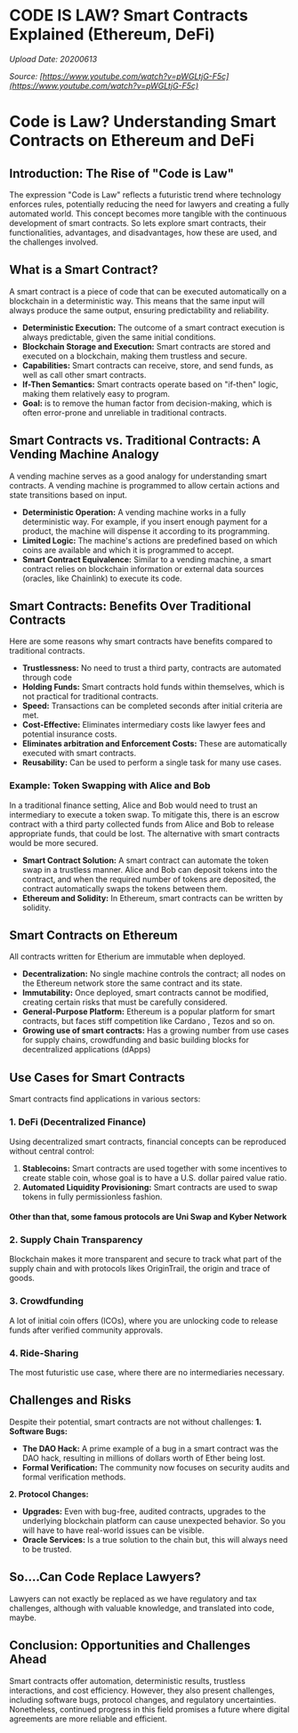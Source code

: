 # CODE IS LAW? Smart Contracts Explained (Ethereum, DeFi)

*Upload Date: 20200613*

*Source: [https://www.youtube.com/watch?v=pWGLtjG-F5c](https://www.youtube.com/watch?v=pWGLtjG-F5c)*

# Code is Law? Understanding Smart Contracts on Ethereum and DeFi

## Introduction: The Rise of "Code is Law"

The expression "Code is Law" reflects a futuristic trend where technology enforces rules, potentially reducing the need for lawyers and creating a fully automated world. This concept becomes more tangible with the continuous development of smart contracts. So lets explore smart contracts, their functionalities, advantages, and disadvantages, how these are used, and the challenges involved.

## What is a Smart Contract?

A smart contract is a piece of code that can be executed automatically on a blockchain in a deterministic way. This means that the same input will always produce the same output, ensuring predictability and reliability.

*   **Deterministic Execution:**  The outcome of a smart contract execution is always predictable, given the same initial conditions.
*   **Blockchain Storage and Execution:** Smart contracts are stored and executed on a blockchain, making them trustless and secure.
*   **Capabilities:** Smart contracts can receive, store, and send funds, as well as call other smart contracts.
*   **If-Then Semantics:** Smart contracts operate based on "if-then" logic, making them relatively easy to program.
*   **Goal:** is to remove the human factor from decision-making, which is often error-prone and unreliable in traditional contracts.

## Smart Contracts vs. Traditional Contracts: A Vending Machine Analogy

A vending machine serves as a good analogy for understanding smart contracts. A vending machine is programmed to allow certain actions and state transitions based on input.

*   **Deterministic Operation:**  A vending machine works in a fully deterministic way. For example, if you insert enough payment for a product, the machine will dispense it according to its programming.
*   **Limited Logic:** The machine's actions are predefined based on which coins are available and which it is programmed to accept.
*   **Smart Contract Equivalence:**  Similar to a vending machine, a smart contract relies on blockchain information or external data sources (oracles, like Chainlink) to execute its code.

## Smart Contracts: Benefits Over Traditional Contracts
Here are some reasons why smart contracts have benefits compared to traditional contracts.

*   **Trustlessness:** No need to trust a third party, contracts are automated through code
*   **Holding Funds:** Smart contracts hold funds within themselves, which is not practical for traditional contracts.
*   **Speed:** Transactions can be completed seconds after initial criteria are met.
*   **Cost-Effective:** Eliminates intermediary costs like lawyer fees and potential insurance costs.
*   **Eliminates arbitration and Enforcement Costs:** These are automatically executed with smart contracts.
*   **Reusability:** Can be used to perform a single task for many use cases.

### Example: Token Swapping with Alice and Bob

In a traditional finance setting, Alice and Bob would need to trust an intermediary to execute a token swap. To mitigate this, there is an escrow contract with a third party collected funds from Alice and Bob to release appropriate funds, that could be lost. The alternative with smart contracts would be more secured.
*   **Smart Contract Solution:**  A smart contract can automate the token swap in a trustless manner.  Alice and Bob can deposit tokens into the contract, and when the required number of tokens are deposited, the contract automatically swaps the tokens between them.
*	**Ethereum and Solidity:** In Ethereum, smart contracts can be written by solidity.

## Smart Contracts on Ethereum
All contracts written for Etherium are immutable when deployed.

*   **Decentralization:** No single machine controls the contract; all nodes on the Ethereum network store the same contract and its state.
*   **Immutability:** Once deployed, smart contracts cannot be modified, creating certain risks that must be carefully considered.
*   **General-Purpose Platform:** Ethereum is a popular platform for smart contracts, but faces stiff competition like Cardano , Tezos and so on.
*   **Growing use of smart contracts:** Has a growing number from use cases for supply chains, crowdfunding and basic building blocks for decentralized applications (dApps)

## Use Cases for Smart Contracts

Smart contracts find applications in various sectors:
### 1. DeFi (Decentralized Finance)
Using decentralized smart contracts, financial concepts can be reproduced without central control:
1.  **Stablecoins:** Smart contracts are used together with some incentives to create stable coin, whose goal is to have a U.S. dollar paired value ratio.
2.  **Automated  Liquidity Provisioning:** Smart contracts are used to swap tokens in fully permissionless fashion.
#### Other than that, some famous protocols are Uni Swap and Kyber Network
### 2. Supply Chain Transparency
Blockchain makes it more transparent and secure to track what part of the supply chain and with protocols likes OriginTrail, the origin and trace of goods.

### 3. Crowdfunding
A lot of initial coin offers (ICOs), where you are unlocking code to release funds after verified community approvals.

### 4. Ride-Sharing
The most futuristic use case, where there are no intermediaries necessary.

## Challenges and Risks

Despite their potential, smart contracts are not without challenges:
**1. Software Bugs:**
*   **The DAO Hack:**  A prime example of a bug in a smart contract was the DAO hack, resulting in millions of dollars worth of Ether being lost.
*   **Formal Verification:** The community now focuses on security audits and formal verification methods.

**2. Protocol Changes:**
*   **Upgrades:** Even with bug-free, audited contracts, upgrades to the underlying blockchain platform can cause unexpected behavior. So you will have to have real-world issues can be visible.
*   **Oracle Services:** Is a true solution to the chain but, this will always need to be trusted.

## So....Can Code Replace Lawyers?

Lawyers can not exactly be replaced as we have regulatory and tax challenges, although with valuable knowledge, and translated into code, maybe.

## Conclusion: Opportunities and Challenges Ahead

Smart contracts offer automation, deterministic results, trustless interactions, and cost efficiency. However, they also present challenges, including software bugs, protocol changes, and regulatory uncertainties. Nonetheless, continued progress in this field promises a future where digital agreements are more reliable and efficient.